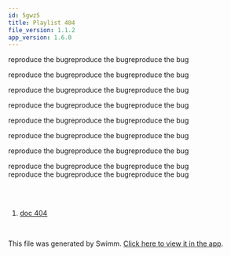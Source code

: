 ```yaml
---
id: 5gwz5
title: Playlist 404
file_version: 1.1.2
app_version: 1.6.0
---
```


<!-- Intro - Do not remove this comment -->
reproduce the bugreproduce the bugreproduce the bug

reproduce the bugreproduce the bugreproduce the bug

reproduce the bugreproduce the bugreproduce the bug

reproduce the bugreproduce the bugreproduce the bug

reproduce the bugreproduce the bugreproduce the bug

reproduce the bugreproduce the bugreproduce the bug

reproduce the bugreproduce the bugreproduce the bug

reproduce the bugreproduce the bugreproduce the bug<br/>
reproduce the bugreproduce the bugreproduce the bug

<br/>

<br/>

<!-- Steps - Do not remove this comment -->
1. [doc 404](doc-404.4fm75.sw.md)


<br/>

This file was generated by Swimm. [Click here to view it in the app](https://swimm-web-app.web.app/repos/Z2l0aHViJTNBJTNBTm9hUmVwbyUzQSUzQU5vYW96ZXI=/playlists/5gwz5).

